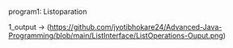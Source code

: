 program1: Listoparation

1_output -> (https://github.com/jyotibhokare24/Advanced-Java-Programming/blob/main/ListInterface/ListOperations-Ouput.png)
